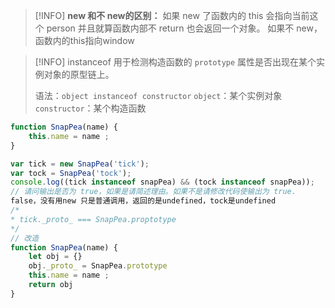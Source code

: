 
>[!INFO]  **new 和不 new的区别：**
>如果 new 了函数内的 this 会指向当前这个 person 并且就算函数内部不 return 也会返回一个对象。
>如果不 new，函数内的this指向window

>[!INFO] 
>instanceof 用于检测构造函数的 `prototype` 属性是否出现在某个实例对象的原型链上。
>
>语法：`object instanceof constructor`
	 `object`：某个实例对象
    `constructor`：某个构造函数

  
```js
function SnapPea(name) {
	this.name = name ;
}

var tick = new SnapPea('tick');
var tock = SnapPea('tock');
console.log((tick instanceof snapPea) && (tock instanceof snapPea));
// 请问输出是否为 true，如果是请简述理由。如果不是请修改代码使输出为 true.
false，没有用new 只是普通调用，返回的是undefined，tock是undefined
/*
* tick._proto_ === SnapPea.proptotype
*/
// 改造
function SnapPea(name) {
	let obj = {}
	obj._proto_ = SnapPea.prototype
	this.name = name ;
	return obj
}
```